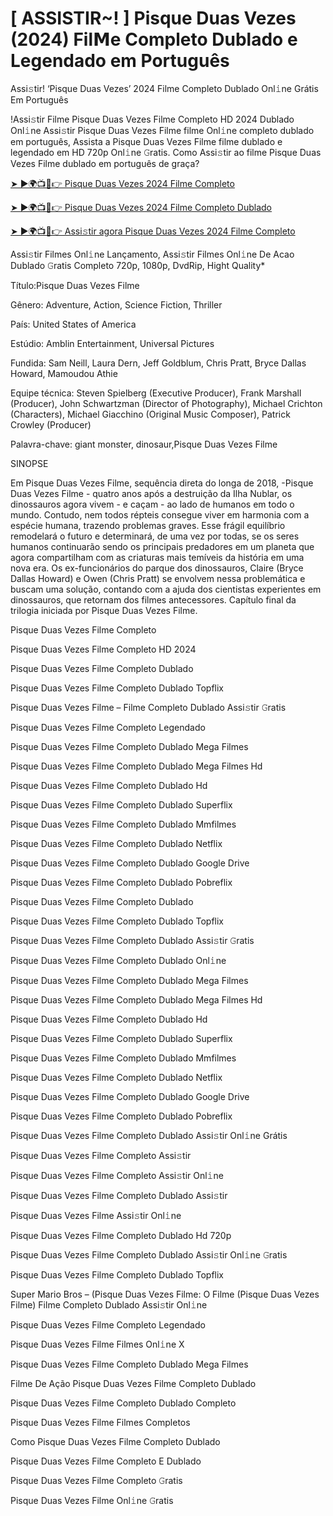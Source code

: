 # [ ASSISTIR~! ] Pisque Duas Vezes (2024) Fil𝗠e Completo Dublado e Legendado em Português
Assi𝚜tir! ‘Pisque Duas Vezes’ 2024 Filme Completo Dublado Onl𝚒ne Grátis Em Português

!Assi𝚜tir Filme Pisque Duas Vezes Filme Completo HD 2024 Dublado Onl𝚒ne Assi𝚜tir Pisque Duas Vezes Filme filme Onl𝚒ne completo dublado em português, Assista a Pisque Duas Vezes Filme filme dublado e legendado em HD 720p Onl𝚒ne 𝙶ratis. Como Assi𝚜tir ao filme Pisque Duas Vezes Filme dublado em português de graça?

[➤ ►🌍📺📱👉 Pisque Duas Vezes 2024 Filme Completo](https://cutt.ly/DeQSNee6)

[➤ ►🌍📺📱👉 Pisque Duas Vezes 2024 Filme Completo Dublado](https://cutt.ly/DeQSNee6)

[➤ ►🌍📺📱👉 Assi𝚜tir agora Pisque Duas Vezes 2024 Filme Completo](https://cutt.ly/DeQSNee6)

Assi𝚜tir Filmes Onl𝚒ne Lançamento, Assi𝚜tir Filmes Onl𝚒ne De Acao Dublado 𝙶ratis Completo 720p, 1080p, DvdRip, Hight Quality*



Título:Pisque Duas Vezes Filme



Gênero: Adventure, Action, Science Fiction, Thriller



País: United States of America



Estúdio: Amblin Entertainment, Universal Pictures



Fundida: Sam Neill, Laura Dern, Jeff Goldblum, Chris Pratt, Bryce Dallas Howard, Mamoudou Athie



Equipe técnica: Steven Spielberg (Executive Producer), Frank Marshall (Producer), John Schwartzman (Director of Photography), Michael Crichton (Characters), Michael Giacchino (Original Music Composer), Patrick Crowley (Producer)



Palavra-chave: giant monster, dinosaur,Pisque Duas Vezes Filme



SINOPSE



Em Pisque Duas Vezes Filme, sequência direta do longa de 2018, -Pisque Duas Vezes Filme - quatro anos após a destruição da Ilha Nublar, os dinossauros agora vivem - e caçam - ao lado de humanos em todo o mundo. Contudo, nem todos répteis consegue viver em harmonia com a espécie humana, trazendo problemas graves. Esse frágil equilíbrio remodelará o futuro e determinará, de uma vez por todas, se os seres humanos continuarão sendo os principais predadores em um planeta que agora compartilham com as criaturas mais temíveis da história em uma nova era. Os ex-funcionários do parque dos dinossauros, Claire (Bryce Dallas Howard) e Owen (Chris Pratt) se envolvem nessa problemática e buscam uma solução, contando com a ajuda dos cientistas experientes em dinossauros, que retornam dos filmes antecessores. Capítulo final da trilogia iniciada por Pisque Duas Vezes Filme.



Pisque Duas Vezes Filme Completo



Pisque Duas Vezes Filme Completo HD 2024



Pisque Duas Vezes Filme Completo Dublado



Pisque Duas Vezes Filme Completo Dublado Topflix



Pisque Duas Vezes Filme – Filme Completo Dublado Assi𝚜tir 𝙶ratis



Pisque Duas Vezes Filme Completo Legendado



Pisque Duas Vezes Filme Completo Dublado Mega Filmes



Pisque Duas Vezes Filme Completo Dublado Mega Filmes Hd



Pisque Duas Vezes Filme Completo Dublado Hd



Pisque Duas Vezes Filme Completo Dublado Superflix



Pisque Duas Vezes Filme Completo Dublado Mmfilmes



Pisque Duas Vezes Filme Completo Dublado Netflix



Pisque Duas Vezes Filme Completo Dublado Google Drive



Pisque Duas Vezes Filme Completo Dublado Pobreflix



Pisque Duas Vezes Filme Completo Dublado



Pisque Duas Vezes Filme Completo Dublado Topflix



Pisque Duas Vezes Filme Completo Dublado Assi𝚜tir 𝙶ratis



Pisque Duas Vezes Filme Completo Dublado Onl𝚒ne



Pisque Duas Vezes Filme Completo Dublado Mega Filmes



Pisque Duas Vezes Filme Completo Dublado Mega Filmes Hd



Pisque Duas Vezes Filme Completo Dublado Hd



Pisque Duas Vezes Filme Completo Dublado Superflix



Pisque Duas Vezes Filme Completo Dublado Mmfilmes



Pisque Duas Vezes Filme Completo Dublado Netflix



Pisque Duas Vezes Filme Completo Dublado Google Drive



Pisque Duas Vezes Filme Completo Dublado Pobreflix



Pisque Duas Vezes Filme Completo Dublado Assi𝚜tir Onl𝚒ne Grátis



Pisque Duas Vezes Filme Completo Assi𝚜tir



Pisque Duas Vezes Filme Completo Assi𝚜tir Onl𝚒ne



Pisque Duas Vezes Filme Completo Dublado Assi𝚜tir



Pisque Duas Vezes Filme Assi𝚜tir Onl𝚒ne



Pisque Duas Vezes Filme Completo Dublado Hd 720p



Pisque Duas Vezes Filme Completo Dublado Assi𝚜tir Onl𝚒ne 𝙶ratis



Pisque Duas Vezes Filme Completo Dublado Topflix



Super Mario Bros – (Pisque Duas Vezes Filme: O Filme (Pisque Duas Vezes Filme) Filme Completo Dublado Assi𝚜tir Onl𝚒ne



Pisque Duas Vezes Filme Completo Legendado



Pisque Duas Vezes Filme Filmes Onl𝚒ne X



Pisque Duas Vezes Filme Completo Dublado Mega Filmes



Filme De Ação Pisque Duas Vezes Filme Completo Dublado



Pisque Duas Vezes Filme Completo Dublado Completo



Pisque Duas Vezes Filme Filmes Completos



Como Pisque Duas Vezes Filme Completo Dublado



Pisque Duas Vezes Filme Completo E Dublado



Pisque Duas Vezes Filme Completo 𝙶ratis



Pisque Duas Vezes Filme Onl𝚒ne 𝙶ratis

